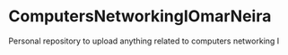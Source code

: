 # ComputersNetworkingIOmarNeira
 Personal repository to upload anything related to computers networking I

